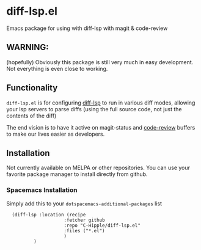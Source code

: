 # diff-lsp.el
Emacs package for using with diff-lsp with magit &amp; code-review

## WARNING:
(hopefully) Obviously this package is still very much in easy development.  Not everything is even close to working.

## Functionality

`diff-lsp.el` is for configuring [diff-lsp](https://www.github.com/C-Hipple/diff-lsp) to run in various diff modes, allowing your lsp servers to parse diffs (using the full source code, not just the contents of the diff)

The end vision is to have it active on magit-status and [code-review](https://www.github.com/C-Hipple/code-review) buffers to make our lives easier as developers.

## Installation

Not currently available on MELPA or other repositories.  You can use your favorite package manager to install directly from github.

### Spacemacs Installation

Simply add this to your `dotspacemacs-additional-packages` list

```elisp
  (diff-lsp :location (recipe
                     :fetcher github
                     :repo "C-Hipple/diff-lsp.el"
                     :files ("*.el")
                     )
          )
```
